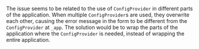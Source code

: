 The issue seems to be related to the use of `ConfigProvider` in different parts of the application. When multiple `ConfigProvider`s are used, they overwrite each other, causing the error message in the form to be different from the `ConfigProvider` at `_app`. The solution would be to wrap the parts of the application where the `ConfigProvider` is needed, instead of wrapping the entire application.
